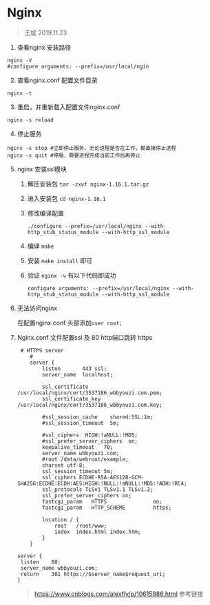 # Nginx

> 王斌 2019.11.23

1. 查看nginx 安装路径

```nginx
nginx -V
#configure arguments: --prefix=/usr/local/ngin
```

2. 查看nginx.conf 配置文件目录

```nginx
nginx -t
```

3. 重启，并重新载入配置文件nginx.conf

```nginx
nginx -s reload
```

4. 停止服务

```nginx
nginx -s stop #立即停止服务，无论进程是否在工作，都直接停止进程
nginx -s quit #停服，需要进程完成当前工作后再停止
```

5. nginx 安装ssl模块

   1. 解压安装包 `tar -zxvf nginx-1.16.1.tar.gz`

   2. 进入安装包 `cd nginx-1.16.1`

   3. 修改编译配置 

      `./configure --prefix=/usr/local/nginx --with-http_stub_status_module --with-http_ssl_module `

   4. 编译 `make`

   5. 安装 `make install` 即可

   6. 验证 `nginx -v` 有以下代码即成功

      `configure arguments: --prefix=/usr/local/nginx --with-http_stub_status_module --with-http_ssl_module`
   
6. 无法访问nginx

   在配置nginx.conf 头部添加`user root;`

7. Nginx.conf 文件配置ssl  及 80 http端口跳转 https

   ```nginx
    # HTTPS server
       #
       server {
           listen       443 ssl;
           server_name  localhost;
   
           ssl_certificate      /usr/local/nginx/cert/3537186_wbbyouzi.com.pem;
           ssl_certificate_key  /usr/local/nginx/cert/3537186_wbbyouzi.com.key;
   
           #ssl_session_cache    shared:SSL:1m;
           #ssl_session_timeout  5m;
   
           #ssl_ciphers  HIGH:!aNULL:!MD5;
           #ssl_prefer_server_ciphers  on;
           keepalive_timeout   70;
           server_name wbbyouzi.com;
           #root /data/webroot/example;
           charset utf-8;
           ssl_session_timeout 5m;
           ssl_ciphers ECDHE-RSA-AES128-GCM-SHA256:ECDHE:ECDH:AES:HIGH:!NULL:!aNULL:!MD5:!ADH:!RC4;
           ssl_protocols TLSv1 TLSv1.1 TLSv1.2;
           ssl_prefer_server_ciphers on;
           fastcgi_param   HTTPS               on;
           fastcgi_param   HTTP_SCHEME         https;
   
           location / {
               root   /root/www;
               index  index.html index.htm;
           }
       }
   
   server {
   	listen    80;
   	server_name wbbyouzi.com;
   	return    301 https://$server_name$request_uri;
   }
   
   ```

   > https://www.cnblogs.com/alexfly/p/10615986.html 参考链接

​		 